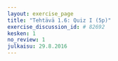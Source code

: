 ```yaml
---
layout: exercise_page
title: "Tehtävä 1.6: Quiz I (5p)"
exercise_discussion_id: # 82692
kesken: 1
no_review: 1
julkaisu: 29.8.2016
---
```


